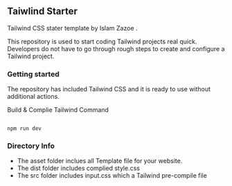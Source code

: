 
## Taiwlind Starter
Tailwind CSS stater template by Islam Zazoe .

This repository is used to start coding Tailwind projects real quick. 
Developers do not have to go through rough steps to create and configure a Tailwind project.


### Getting started

The repository has included Tailwind CSS and it is ready to use without additional actions. 

Build & Complie Tailwind Command

```npm

npm run dev

```

### Directory Info

- The asset folder inclues all Template file for your website. 
- The dist folder includes complied style.css
- The src folder includes input.css which a Tailwind pre-compile file
